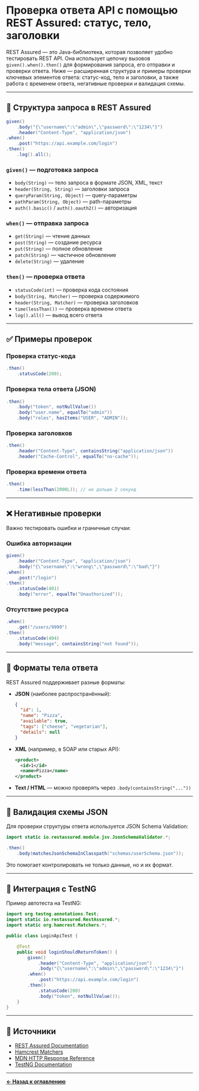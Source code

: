 # Проверка ответа API с помощью REST Assured: статус, тело, заголовки

REST Assured — это Java-библиотека, которая позволяет удобно тестировать REST API. Она использует цепочку вызовов `given().when().then()` для формирования запроса, его отправки и проверки ответа. Ниже — расширенная структура и примеры проверки ключевых элементов ответа: статус-код, тело и заголовки, а также работа с временем ответа, негативные проверки и валидация схемы.

---

## 🔧 Структура запроса в REST Assured

```java
given()
    .body("{\"username\":\"admin\",\"password\":\"1234\"}")
    .header("Content-Type", "application/json")
.when()
    .post("https://api.example.com/login")
.then()
    .log().all();
```

### `given()` — подготовка запроса

* `body(String)` — тело запроса в формате JSON, XML, текст
* `header(String, String)` — заголовки запроса
* `queryParam(String, Object)` — query-параметры
* `pathParam(String, Object)` — path-параметры
* `auth().basic()` / `auth().oauth2()` — авторизация

### `when()` — отправка запроса

* `get(String)` — чтение данных
* `post(String)` — создание ресурса
* `put(String)` — полное обновление
* `patch(String)` — частичное обновление
* `delete(String)` — удаление

### `then()` — проверка ответа

* `statusCode(int)` — проверка кода состояния
* `body(String, Matcher)` — проверка содержимого
* `header(String, Matcher)` — проверка заголовков
* `time(lessThan())` — проверка времени ответа
* `log().all()` — вывод всего ответа

---

## ✅ Примеры проверок

### Проверка статус-кода

```java
.then()
    .statusCode(200);
```

### Проверка тела ответа (JSON)

```java
.then()
    .body("token", notNullValue())
    .body("user.name", equalTo("admin"))
    .body("roles", hasItems("USER", "ADMIN"));
```

### Проверка заголовков

```java
.then()
    .header("Content-Type", containsString("application/json"))
    .header("Cache-Control", equalTo("no-cache"));
```

### Проверка времени ответа

```java
.then()
    .time(lessThan(2000L)); // не дольше 2 секунд
```

---

## ❌ Негативные проверки

Важно тестировать ошибки и граничные случаи:

### Ошибка авторизации

```java
given()
    .header("Content-Type", "application/json")
    .body("{\"username\":\"wrong\",\"password\":\"bad\"}")
.when()
    .post("/login")
.then()
    .statusCode(401)
    .body("error", equalTo("Unauthorized"));
```

### Отсутствие ресурса

```java
.when()
    .get("/users/9999")
.then()
    .statusCode(404)
    .body("message", containsString("not found"));
```

---

## 📄 Форматы тела ответа

REST Assured поддерживает разные форматы:

* **JSON** (наиболее распространённый):

  ```json
  {
    "id": 1,
    "name": "Pizza",
    "available": true,
    "tags": ["cheese", "vegetarian"],
    "details": null
  }
  ```
* **XML** (например, в SOAP или старых API):

  ```xml
  <product>
    <id>1</id>
    <name>Pizza</name>
  </product>
  ```
* **Text / HTML** — можно проверять через `.body(containsString("..."))`

---

## 🧩 Валидация схемы JSON

Для проверки структуры ответа используется JSON Schema Validation:

```java
import static io.restassured.module.jsv.JsonSchemaValidator.*;

.then()
    .body(matchesJsonSchemaInClasspath("schemas/userSchema.json"));
```

Это помогает контролировать не только данные, но и их формат.

---

## 🧪 Интеграция с TestNG

Пример автотеста на TestNG:

```java
import org.testng.annotations.Test;
import static io.restassured.RestAssured.*;
import static org.hamcrest.Matchers.*;

public class LoginApiTest {

    @Test
    public void loginShouldReturnToken() {
        given()
            .header("Content-Type", "application/json")
            .body("{\"username\":\"admin\",\"password\":\"1234\"}")
        .when()
            .post("https://api.example.com/login")
        .then()
            .statusCode(200)
            .body("token", notNullValue());
    }
}
```

---

## 🔗 Источники

* [REST Assured Documentation](https://rest-assured.io/)
* [Hamcrest Matchers](http://hamcrest.org/JavaHamcrest/)
* [MDN HTTP Response Reference](https://developer.mozilla.org/en-US/docs/Web/HTTP/Status)
* [TestNG Documentation](https://testng.org/doc/)

---

[**← Назад к оглавлению**](README.md)
